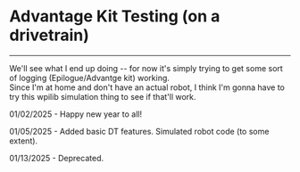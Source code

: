 # Advantage Kit Testing (on a drivetrain)

---

We'll see what I end up doing -- for now it's simply trying to get some sort of logging (Epilogue/Advantge kit) working.    
Since I'm at home and don't have an actual robot, I think I'm gonna have to try this wpilib simulation thing to see if that'll work.   

01/02/2025 - Happy new year to all!

01/05/2025 - Added basic DT features. Simulated robot code (to some extent).

01/13/2025 - Deprecated.
